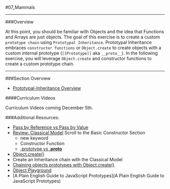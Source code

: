 #07_Mammals
<hr>

###Overview

At this point, you should be familiar with Objects and the idea that Functions and Arrays are just objects.  The goal of this exercise is to create a custom `prototype chain` 
using `Prototypal Inheritance`.  Prototypal Inheritance embraces `constructor functions` or `Object.create` to create objects with a custom internal prototype (`[[Prototype]]` aka `__proto__`).
In the following exercise, you will leverage `Object.create` and constructor functions to create a custom prototype chain.


<hr>


###Section Overview

- [Prototypal-Inheritance Overview](https://youtu.be/TOo3IMeYBkA?list=PLx0iOsdUOUmlWIQt_FDWTOnHIvqGFx_rj)

####Curriculum Videos

Curriculum Videos coming December 5th.

###Additional Resources:

- [Pass by Reference vs Pass by Value](http://docstore.mik.ua/orelly/webprog/jscript/ch11_02.htm)
- [Review: Classical Model](http://addyosmani.com/resources/essentialjsdesignpatterns/book/#constructorpatternjavascript) Scroll to the Basic Constructor Section
	- new keyword
	- Constructor Function
	- [.prototype vs .__proto__](http://stackoverflow.com/questions/9959727/proto-vs-prototype-in-javascript)
- [Object.create()](https://developer.mozilla.org/en-US/docs/Web/JavaScript/Reference/Global_Objects/Object/create)
- Create an Inheritance chain with the Classical Model
- [Chaining objects prototypes with Object.create()](http://eli.thegreenplace.net/2013/10/22/classical-inheritance-in-javascript-es5)
- [Object Playground](http://www.objectplayground.com/)
- [A Plain English Guide to JavaScript Prototypes](A Plain English Guide to JavaScript Prototypes)

